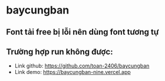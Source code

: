 # baycungban
## Font tải free bị lỗi nên dùng font tương tự
## Trường hợp run không được: 
+ Link github: https://github.com/toan-2406/baycungban
+ Link demo: https://baycungban-nine.vercel.app
